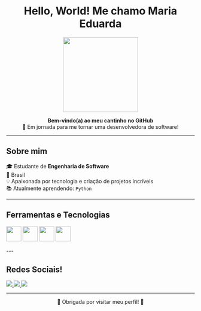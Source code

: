 
<h1 align="center">Hello, World! Me chamo Maria Eduarda </h1>

<p align="center">
  <img src="https://media.giphy.com/media/qgQUggAC3Pfv687qPC/giphy.gif" width="200" />
</p>

<p align="center">
  <b>Bem-vindo(a) ao meu cantinho no GitHub </b><br>
  🚀 Em jornada para me tornar uma desenvolvedora de software!
</p>

---

##  Sobre mim

🎓 Estudante de **Engenharia de Software**  
📍 Brasil  
💡 Apaixonada por tecnologia e criação de projetos incríveis  
📚 Atualmente aprendendo: `Python`

---

##  Ferramentas e Tecnologias

<p align="left">
  <img src="https://cdn.jsdelivr.net/gh/devicons/devicon/icons/html5/html5-original.svg" width="40px" />
  <img src="https://cdn.jsdelivr.net/gh/devicons/devicon/icons/css3/css3-original.svg" width="40px" />
  <img src="https://cdn.jsdelivr.net/gh/devicons/devicon/icons/javascript/javascript-original.svg" width="40px" />
  <img src="https://cdn.jsdelivr.net/gh/devicons/devicon/icons/python/python-original.svg" width="40px" />
</p>
---

## Redes Sociais!
<p align="left"> <a href="https://github.com/madugomes03" target="_blank"> <img src="https://img.shields.io/badge/GitHub-100000?style=for-the-badge&logo=github&logoColor=white"/> </a> 
  <a href="https://www.linkedin.com/in/mariaeduardagms" target="_blank"> <img src="https://img.shields.io/badge/LinkedIn-0A66C2?style=for-the-badge&logo=linkedin&logoColor=white"/> </a> 
  <a href="https://www.instagram.com/dudaagomes___" target="_blank"> <img src="https://img.shields.io/badge/Instagram-E4405F?style=for-the-badge&logo=instagram&logoColor=white"/> </a> </p>

---

<p align="center">
  🌟 Obrigada por visitar meu perfil! 🌟<br>
</p>



